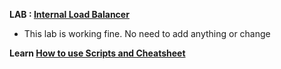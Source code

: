 **LAB : [Internal Load Balancer](https://www.qwiklabs.com/focuses/1910?parent=catalog)**

 - This lab is working fine. No need to add anything or change

**Learn [How to use Scripts and Cheatsheet](/HOW-TO.md)**